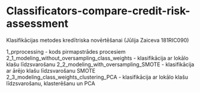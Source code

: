# Classificators-compare-credit-risk-assessment
Klasifikācijas metodes kredītriska novērtēšanai (Jūlija Zaiceva 181RIC090)

1_prprocessing - kods pirmapstrādes procesiem
2_1_modeling_without_oversampling_class_weights - klasifikācija ar lokālo klašu līdzsvarošanu
2_2_modeling_with_oversampling_SMOTE - klasifikācija ar ārējo klašu līdzsvarošanu SMOTE
2_3_modeling_class_weights_clustering_PCA - klasifikācija ar lokālo klašu līdzsvarošanu, klasterēšanu un PCA
